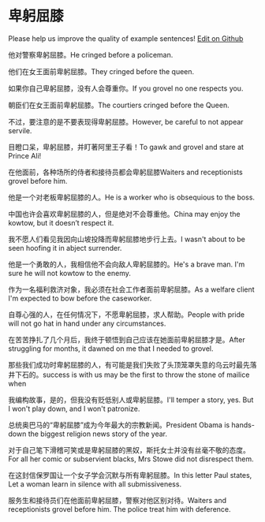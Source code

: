 # 卑躬屈膝

Please help us improve the quality of example sentences! [Edit on Github](https://github.com/jiyushe/jiyu-example-sentence-source/blob/main/chinese/beigongquxi.md)

<p><span class="chinese">他对警察卑躬屈膝。</span><span class="english">He cringed before a policeman.</span></p>

<p><span class="chinese">他们在女王面前卑躬屈膝。</span><span class="english">They cringed before the queen.</span></p>

<p><span class="chinese">如果你自己卑躬屈膝，没有人会尊重你。</span><span class="english">If you grovel no one respects you.</span></p>

<p><span class="chinese">朝臣们在女王面前卑躬屈膝。</span><span class="english">The courtiers cringed before the Queen.</span></p>

<p><span class="chinese">不过，要注意的是不要表现得卑躬屈膝。</span><span class="english">However, be careful to not appear servile.</span></p>

<p><span class="chinese">目瞪口呆，卑躬屈膝，并盯著阿里王子看！</span><span class="english">To gawk and grovel and stare at Prince Ali!</span></p>

<p><span class="chinese">在他面前，各种场所的侍者和接待员都会卑躬屈膝</span><span class="english">Waiters and receptionists grovel before him.</span></p>

<p><span class="chinese">他是一个对老板卑躬屈膝的人。</span><span class="english">He is a worker who is obsequious to the boss.</span></p>

<p><span class="chinese">中国也许会喜欢卑躬屈膝的人，但是绝对不会尊重他。</span><span class="english">China may enjoy the kowtow, but it doesn’t respect it.</span></p>

<p><span class="chinese">我不愿人们看见我因向山坡投降而卑躬屈膝地步行上去。</span><span class="english">I wasn't about to be seen hoofing it in abject surrender.</span></p>

<p><span class="chinese">他是一个勇敢的人，我相信他不会向敌人卑躬屈膝的。</span><span class="english">He's a brave man. I'm sure he will not kowtow to the enemy.</span></p>

<p><span class="chinese">作为一名福利救济对象，我必须在社会工作者面前卑躬屈膝。</span><span class="english">As a welfare client I'm expected to bow before the caseworker.</span></p>

<p><span class="chinese">自尊心强的人，在任何情况下，不愿卑躬屈膝，求人帮助。</span><span class="english">People with pride will not go hat in hand under any circumstances.</span></p>

<p><span class="chinese">在苦苦挣扎了几个月后，我终于顿悟到自己应该在她面前卑躬屈膝才是。</span><span class="english">After struggling for months, it dawned on me that I needed to grovel.</span></p>

<p><span class="chinese">那些我们成功时卑躬屈膝的人，有可能是我们失败了头顶笼罩失意的乌云时最先落井下石的。</span><span class="english">success is with us may be the first to throw the stone of mailice when</span></p>

<p><span class="chinese">我编构故事，是的，但我没有贬低别人或卑躬屈膝。</span><span class="english">I'll temper a story, yes. But I won't play down, and I won't patronize.</span></p>

<p><span class="chinese">总统奥巴马的“卑躬屈膝”成为今年最大的宗教新闻。</span><span class="english">President Obama is hands-down the biggest religion news story of the year.</span></p>

<p><span class="chinese">对于自己笔下滑稽可笑或是卑躬屈膝的黑奴，斯托女士并没有丝毫不敬的态度。</span><span class="english">For all her comic or subservient blacks, Mrs Stowe did not disrespect them.</span></p>

<p><span class="chinese">在这封信保罗国让一个女子学会沉默与所有卑躬屈膝。</span><span class="english">In this letter Paul states, Let a woman learn in silence with all submissiveness.</span></p>

<p><span class="chinese">服务生和接待员们在他面前卑躬屈膝，警察对他区别对待。</span><span class="english">Waiters and receptionists grovel before him. The police treat him with deference.</span></p>

